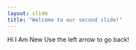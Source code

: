 ```yaml
---
layout: slide
title: "Welcome to our second slide!"
---
```

Hi I Am New
Use the left arrow to go back!
